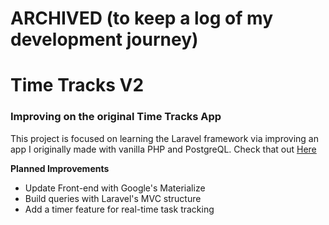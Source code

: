 # ARCHIVED (to keep a log of my development journey)

# Time Tracks V2 
### Improving on the original Time Tracks App

This project is focused on learning the Laravel framework via improving an app I originally made with vanilla PHP and PostgreQL. Check that out [Here](https://github.com/david-vanderhaar/task-keeper)

__Planned Improvements__

* Update Front-end with Google's Materialize
* Build queries with Laravel's MVC structure
* Add a timer feature for real-time task tracking 
